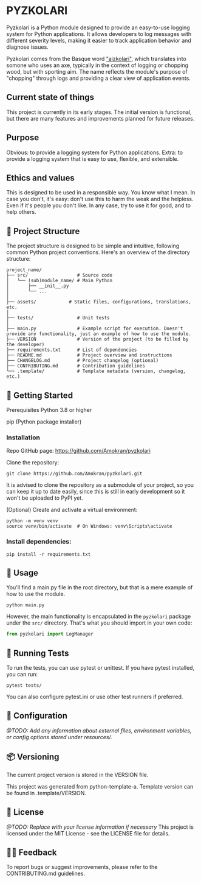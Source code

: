 # PYZKOLARI

Pyzkolari is a Python module designed to provide an easy-to-use logging system for Python applications. It allows developers to log messages with different severity levels, making it easier to track application behavior and diagnose issues.

Pyzkolari comes from the Basque word ["aizkolari"](https://en.wikipedia.org/wiki/Aizkolaritza), which translates into somone who uses an axe, typically in the context of logging or chopping wood, but with sporting aim. The name reflects the module's purpose of "chopping" through logs and providing a clear view of application events. 

## Current state of things

This project is currently in its early stages. The initial version is functional, but there are many features and improvements planned for future releases.

## Purpose

Obvious: to provide a logging system for Python applications. Extra: to provide a logging system that is easy to use, flexible, and extensible.

## Ethics and values
This is designed to be used in a responsible way. You know what I mean.
In case you don't, it's easy: don't use this to harm the weak and the helpless. Even if it's people you don't like.
In any case, try to use it for good, and to help others.

## 📁 Project Structure

The project structure is designed to be simple and intuitive, following common Python project conventions. Here's an overview of the directory structure:

````plaintext:
project_name/
├── src/                  # Source code
│   └── (sub)module_name/ # Main Python
│       ├── __init__.py
│       └── ...
│
├── assets/            # Static files, configurations, translations, etc.
│
├── tests/                # Unit tests
│
├── main.py               # Example script for execution. Doesn't provide any functionality, just an example of how to use the module.
├── VERSION               # Version of the project (to be filled by the developer)
├── requirements.txt      # List of dependencies
├── README.md             # Project overview and instructions
├── CHANGELOG.md          # Project changelog (optional)
├── CONTRIBUTING.md       # Contribution guidelines
└── .template/            # Template metadata (version, changelog, etc.)
````

## 🚀 Getting Started

Prerequisites
Python 3.8 or higher

pip (Python package installer)

### Installation

Repo GitHub page: https://github.com/Amokran/pyzkolari

Clone the repository:

````bash:
git clone https://github.com/Amokran/pyzkolari.git
````

It is advised to clone the repository as a submodule of your project, so you can keep it up to date easily, since this is still in early development so it won't be uploaded to PyPI yet.

(Optional) Create and activate a virtual environment:

````bash:
python -m venv venv
source venv/bin/activate  # On Windows: venv\Scripts\activate
````

### Install dependencies:

````bash:
pip install -r requirements.txt
````

## 🧠 Usage

You'll find a main.py file in the root directory, but that is a mere example of how to use the module. 

````bash:
python main.py
````

However, the main functionality is encapsulated in the `pyzkolari` package under the `src/` directory. That's what you should import in your own code:

```python 
from pyzkolari import LogManager
````

## 🧪 Running Tests

To run the tests, you can use pytest or unittest. If you have pytest installed, you can run:

````bash:   
pytest tests/
````
You can also configure pytest.ini or use other test runners if preferred.

## 🔧 Configuration

*@TODO: Add any information about external files, environment variables, or config options stored under resources/.*

## 📦 Versioning
The current project version is stored in the VERSION file.

This project was generated from python-template-a.
Template version can be found in .template/VERSION.

## 📄 License

*@TODO: Replace with your license information if necessary*
This project is licensed under the MIT License - see the LICENSE file for details.

## 🙋‍♂️ Feedback
To report bugs or suggest improvements, please refer to the CONTRIBUTING.md guidelines.




